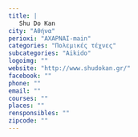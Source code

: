 ```yaml
---
title: |
   Shu Do Kan
city: "Αθήνα"
perioxi: "ΑΧΑΡΝΑΙ-main"
categories: "Πολεμικές τέχνες"
subcategories: "Aikido"
logoimg: ""
website: "http://www.shudokan.gr/"
facebook: ""
phone: ""
email: ""
courses: ""
places: ""
rensponsibles: ""
zipcode: ""
---
```




